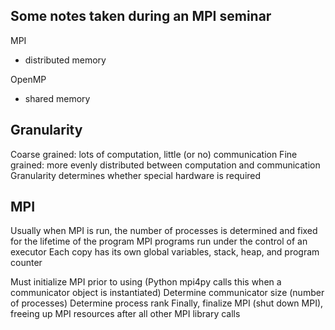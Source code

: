 ## Some notes taken during an MPI seminar

MPI
* distributed memory

OpenMP
* shared memory

## Granularity
Coarse grained: lots of computation, little (or no) communication
Fine grained: more evenly distributed between computation and communication
Granularity determines whether special hardware is required

## MPI
Usually when MPI is run, the number of processes is determined and fixed for the lifetime of the program
MPI programs run under the control of an executor
Each copy has its own global variables, stack, heap, and program counter

Must initialize MPI prior to using (Python mpi4py calls this when a communicator object is instantiated)
Determine communicator size (number of processes)
Determine process rank
Finally, finalize MPI (shut down MPI), freeing up MPI resources after all other MPI library calls
